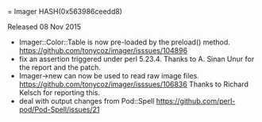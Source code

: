 = Imager HASH(0x563986ceedd8)

Released 08 Nov 2015

- Imager::Color::Table is now pre-loaded by the preload() method. https://github.com/tonycoz/imager/isssues/104896 
- fix an assertion triggered under perl 5.23.4. Thanks to A. Sinan Unur for the report and the patch. 
- Imager->new can now be used to read raw image files. https://github.com/tonycoz/imager/isssues/106836 Thanks to Richard Kelsch for reporting this. 
- deal with output changes from Pod::Spell https://github.com/perl-pod/Pod-Spell/issues/21